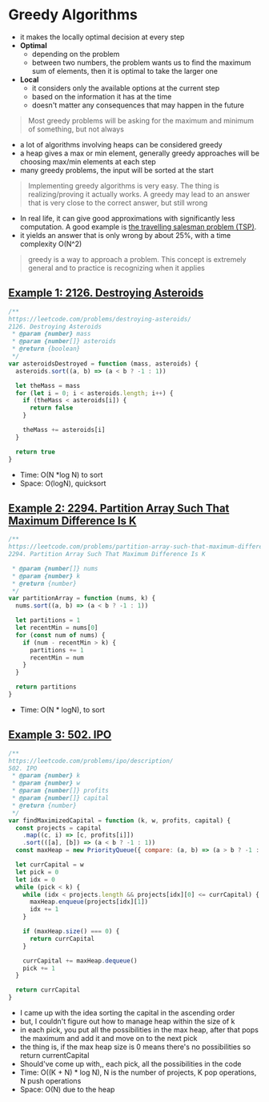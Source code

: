 # Greedy Algorithms

- it makes the locally optimal decision at every step
- **Optimal**
  - depending on the problem
  - between two numbers, the problem wants us to find the maximum sum of elements, then it is optimal to take the larger one
- **Local**
  - it considers only the available options at the current step
  - based on the information it has at the time
  - doesn't matter any consequences that may happen in the future

> Most greedy problems will be asking for the maximum and minimum of something, but not always

- a lot of algorithms involving heaps can be considered greedy
- a heap gives a max or min element, generally greedy approaches will be choosing max/min elements at each step
- many greedy problems, the input will be sorted at the start

> Implementing greedy algorithms is very easy. The thing is realizing/proving it actually works. A greedy may lead to an answer that is very close to the correct answer, but still wrong

- In real life, it can give good approximations with significantly less computation. A good example is [the travelling salesman problem (TSP)](https://en.wikipedia.org/wiki/Travelling_salesman_problem).
- it yields an answer that is only wrong by about 25%, with a time complexity O(N^2)

> greedy is a way to approach a problem. This concept is extremely general and to practice is recognizing when it applies

## [Example 1: 2126. Destroying Asteroids](https://leetcode.com/problems/destroying-asteroids/)

```js
/**
https://leetcode.com/problems/destroying-asteroids/
2126. Destroying Asteroids
 * @param {number} mass
 * @param {number[]} asteroids
 * @return {boolean}
 */
var asteroidsDestroyed = function (mass, asteroids) {
  asteroids.sort((a, b) => (a < b ? -1 : 1))

  let theMass = mass
  for (let i = 0; i < asteroids.length; i++) {
    if (theMass < asteroids[i]) {
      return false
    }

    theMass += asteroids[i]
  }

  return true
}
```

- Time: O(N \*log N) to sort
- Space: O(logN), quicksort

## [Example 2: 2294. Partition Array Such That Maximum Difference Is K](https://leetcode.com/problems/partition-array-such-that-maximum-difference-is-k/)

```js
/**
https://leetcode.com/problems/partition-array-such-that-maximum-difference-is-k/
2294. Partition Array Such That Maximum Difference Is K

 * @param {number[]} nums
 * @param {number} k
 * @return {number}
 */
var partitionArray = function (nums, k) {
  nums.sort((a, b) => (a < b ? -1 : 1))

  let partitions = 1
  let recentMin = nums[0]
  for (const num of nums) {
    if (num - recentMin > k) {
      partitions += 1
      recentMin = num
    }
  }

  return partitions
}
```

- Time: O(N \* logN), to sort

## [Example 3: 502. IPO](https://leetcode.com/problems/ipo/description/)

```js
/**
https://leetcode.com/problems/ipo/description/
502. IPO
 * @param {number} k
 * @param {number} w
 * @param {number[]} profits
 * @param {number[]} capital
 * @return {number}
 */
var findMaximizedCapital = function (k, w, profits, capital) {
  const projects = capital
    .map((c, i) => [c, profits[i]])
    .sort(([a], [b]) => (a < b ? -1 : 1))
  const maxHeap = new PriorityQueue({ compare: (a, b) => (a > b ? -1 : 1) })

  let currCapital = w
  let pick = 0
  let idx = 0
  while (pick < k) {
    while (idx < projects.length && projects[idx][0] <= currCapital) {
      maxHeap.enqueue(projects[idx][1])
      idx += 1
    }

    if (maxHeap.size() === 0) {
      return currCapital
    }

    currCapital += maxHeap.dequeue()
    pick += 1
  }

  return currCapital
}
```

- I came up with the idea sorting the capital in the ascending order
- but, I couldn't figure out how to manage heap within the size of k
- in each pick, you put all the possibilities in the max heap, after that pops the maximum and add it and move on to the next pick
- the thing is, if the max heap size is 0 means there's no possibilities so return currentCapital
- Should've come up with,, each pick, all the possibilities in the code
- Time: O((K + N) \* log N), N is the number of projects, K pop operations, N push operations
- Space: O(N) due to the heap
